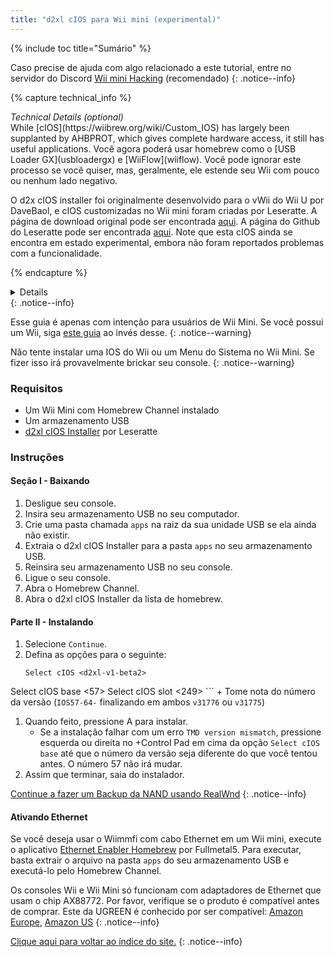 ```yaml
---
title: "d2xl cIOS para Wii mini (experimental)"
---
```


{% include toc title="Sumário" %}

Caso precise de ajuda com algo relacionado a este tutorial, entre no servidor do Discord [Wii mini Hacking](https://discord.gg/6ryxnkS) (recomendado)
{: .notice--info}

{% capture technical_info %}
<summary><em>Technical Details (optional)</em></summary> While [cIOS](https://wiibrew.org/wiki/Custom_IOS) has largely been supplanted by AHBPROT, which gives complete hardware access, it still has useful applications. Você agora poderá usar homebrew como o [USB Loader GX](usbloadergx) e [WiiFlow](wiiflow). Você pode ignorar este processo se você quiser, mas, geralmente, ele estende seu Wii com pouco ou nenhum lado negativo.

O d2x cIOS installer foi originalmente desenvolvido para o vWii do Wii U por DaveBaol, e cIOS customizadas no Wii mini foram criadas por Leseratte. A página de download original pode ser encontrada [aqui](https://wii.leseratte10.de/d2xl-cIOS/). A página do Github do Leseratte pode ser encontrada [aqui](https://github.com/Leseratte10/d2xl-cios). Note que esta cIOS ainda se encontra em estado experimental, embora não foram reportados problemas com a funcionalidade.

{% endcapture %}
<details>{{ technical_info | markdownify }}</details>
{: .notice--info}

Esse guia é apenas com intenção para usuários de Wii Mini. Se você possui um Wii, siga [este guia](cios) ao invés desse.
{: .notice--warning}

Não tente instalar uma IOS do Wii ou um Menu do Sistema no Wii Mini. Se fizer isso irá provavelmente brickar seu console.
{: .notice--warning}

### Requisitos

* Um Wii Mini com Homebrew Channel instalado
* Um armazenamento USB
* [d2xl cIOS Installer](/assets/files/d2xl_wii_mini_cIOS_installer_v1_beta2.zip) por Leseratte

### Instruções

#### Seção I - Baixando

1. Desligue seu console.
1. Insira seu armazenamento USB no seu computador.
1. Crie uma pasta chamada `apps` na raiz da sua unidade USB se ela ainda não existir.
1. Extraia o d2xl cIOS Installer para a pasta `apps` no seu armazenamento USB.
1. Reinsira seu armazenamento USB no seu console.
1. Ligue o seu console.
1. Abra o Homebrew Channel.
1. Abra o d2xl cIOS Installer da lista de homebrew.

#### Parte II - Instalando

1. Selecione `Continue`.
1. Defina as opções para o seguinte:
    ```
    Select cIOS <d2xl-v1-beta2>
Select cIOS base <57>
Select cIOS slot <249>
    ```
    + Tome nota do número da versão (`IOS57-64-` finalizando em ambos `v31776` ou `v31775`)
1. Quando feito, pressione A para instalar.
    + Se a instalação falhar com um erro `TMD version mismatch`, pressione esquerda ou direita no +Control Pad em cima da opção `Select cIOS base` até que o número da versão seja diferente do que você tentou antes. O número 57 não irá mudar.
1. Assim que terminar, saia do instalador.

[Continue a fazer um Backup da NAND usando RealWnd](wnd-mini)
{: .notice--info}

#### Ativando Ethernet

Se você deseja usar o Wiimmfi com cabo Ethernet em um Wii mini, execute o aplicativo [Ethernet Enabler Homebrew](/assets/files/Wii_Mini_Ethernet_Enable.zip) por Fullmetal5. Para executar, basta extrair o arquivo na pasta `apps` do seu armazenamento USB e executá-lo pelo Homebrew Channel.

Os consoles Wii e Wii Mini só funcionam com adaptadores de Ethernet que usam o chip AX88772. Por favor, verifique se o produto é compatível antes de comprar. Este da UGREEN é conhecido por ser compatível: [Amazon Europe](https://www.amazon.de/dp/B00MYT481C), [Amazon US](https://a.co/d/3OcSJDS)
{: .notice--info}

[Clique aqui para voltar ao índice do site.](site-navigation)
{: .notice--info}
